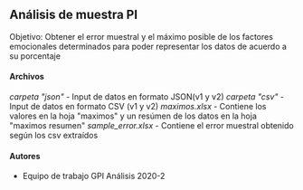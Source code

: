 ## Análisis de muestra PI

Objetivo: Obtener el error muestral y el máximo posible de los factores emocionales determinados para poder representar los datos de acuerdo a su porcentaje

#### Archivos

_carpeta "json"_ - Input de datos en formato JSON(v1 y v2)
_carpeta "csv"_ - Input de datos en formato CSV (v1 y v2)
_maximos.xlsx_ - Contiene los valores en la hoja "maximos" y un resúmen de los datos en la hoja "maximos resumen"
_sample_error.xlsx_ - Contiene el error muestral obtenido según los csv extraídos 

#### Autores
- Equipo de trabajo GPI Análisis 2020-2
